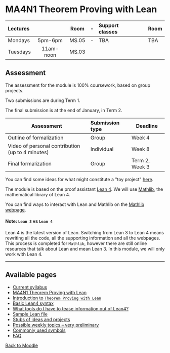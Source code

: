 # MA4N1 Theorem Proving with Lean

| Lectures |           | Room  |-| Support classes |     | Room |
| :-       | :-:       | -     |-| :-              | :-: | -    |
| Mondays  | 5pm-6pm   | MS.05 |-| TBA             |     | TBA  |
| Tuesdays | 11am-noon | MS.03 | |                 |     |      |

##  Assessment

The assessment for the module is 100% coursework, based on group projects.

Two submissions are during Term 1.

The final submission is at the end of January, in Term 2.

| Assessment                                        | Submission type | Deadline       |
| -                                                 | :-              | -              |
| Outline of formalization                          | Group           | Week 4         |
| Video of personal contribution (up to 4 minutes)  | Individual      | Week 8         |
| Final formalization                               | Group           | Term 2, Week 3 |

<!-- `echo 'markdown table' | column -s'|' -o'|' -t` -->

You can find some ideas for what might constitute a "toy project" [here](MA4N1/ideas_to_develop).

The module is based on the proof assistant [Lean 4](https://lean-lang.org/).
We will use [Mathlib](https://leanprover-community.github.io/), the mathematical library of Lean 4.

You can find ways to interact with Lean and Mathlib on the [Mathlib webpage](https://leanprover-community.github.io/).

#### Note: `Lean 3` vs `Lean 4`
Lean 4 is the latest version of Lean.
Switching from Lean 3 to Lean 4 means rewriting all the code, all the supporting information and all the webpages.
This process is completed for `Mathlib`, however there are still online resources that talk about Lean and mean Lean 3.
In this module, we will only work with Lean 4.

---

## Available pages

* [Current syllabus](https://adomani.github.io/Syllabus/MA4N1)
* [MA4N1 Theorem Proving with Lean](https://adomani.github.io/Syllabus/MA4N1/toc)
* [Introduction to `Theorem Proving with Lean`](https://adomani.github.io/Syllabus/MA4N1/intro)
* [Basic Lean4 syntax](https://adomani.github.io/Syllabus/MA4N1/basicSyntax)
* [What tools do I have to tease information out of Lean4?](https://adomani.github.io/Syllabus/MA4N1/informationExtraction)
* [Sample Lean file](https://adomani.github.io/Syllabus/MA4N1/sample_lean_file)
* [Stubs of ideas and projects](https://adomani.github.io/Syllabus/MA4N1/ideas_to_develop)
* [Possible weekly topics &ndash; very preliminary](https://adomani.github.io/Syllabus/MA4N1/weekly_topics_tbc)
* [Commonly used symbols](https://adomani.github.io/Syllabus/MA4N1/common_symbols)
* [FAQ](https://adomani.github.io/Syllabus/MA4N1/faq)

[Back to Moodle](https://moodle.warwick.ac.uk/course/view.php?id=58287#section-0)
